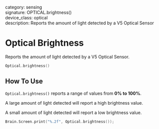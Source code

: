 category: sensing  
signature: OPTICAL.brightness()  
device_class: optical  
description: Reports the amount of light detected by a V5 Optical Sensor  

# Optical Brightness

Reports the amount of light detected by a V5 Optical Sensor.

```cpp
Optical.brightness()
```

## How To Use

`Optical.brightness()` reports a range of values from **0% to 100%**.

A large amount of light detected will report a high brightness value.

A small amount of light detected will report a low brightness value.

```cpp
Brain.Screen.print("%.2f", Optical.brightness());
```

<advanced>
</advanced>






